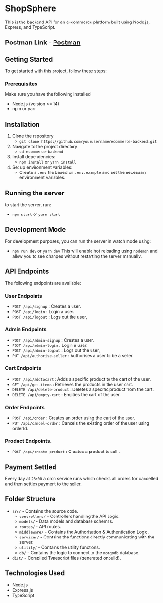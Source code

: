 # ShopSphere

This is the backend API for an e-commerce platform built using Node.js, Express, and TypeScript.

## Postman Link - [Postman](https://www.postman.com/orbital-module-operator-35663687/workspace/backend-challenge-zaapi/collection/23709695-5c516556-6a9f-4918-8300-ce8fd720f245?action=share&creator=23709695)

## Getting Started
To get started with this project, follow these steps:

### Prerequisites
Make sure you have the following installed:
- Node.js (version >= 14)
- npm or yarn
## Installation
1. Clone the repository
   - `git clone https://github.com/yourusername/ecommerce-backend.git`
3. Navigate to the project directory
   - `cd ecommerce-backend`
5. Install dependencies:
   - `npm install` or `yarn install`
7. Set up environment variables:
   - Create a `.env` file based on `.env.example` and set the necessary environment variables.

## Running the server 
to start the server, run:
- `npm start` or `yarn start`

## Development Mode 
For development purposes, you can run the server in watch mode using:
- `npm run dev` or `yarn dev`
This will enable hot reloading using `nodemon` and allow you to see changes without restarting the server manually.

## API Endpoints
The following endpoints are available:
### User Endpoints
- `POST /api/signup` : Creates a user.
- `POST /api/login` : Login a user.
- `POST /api/logout` : Logs out the user,
### Admin Endpoints  
- `POST /api/admin-signup` : Creates a user.
- `POST /api/admin-login` : Login a user.
- `POST /api/admin-logout` : Logs out the user,
- `PUT /api/authorise-seller` : Authorises a user to be a seller.
### Cart Endpoints
- `POST /api/addtocart` : Adds a specific product to the cart of the user.
- `GET /api/get-items` : Retrieves the products in the user cart.
- `DELETE /api/delete-product` : Deletes a specific product from the cart.
- `DELETE /api/empty-cart` : Empties the cart of the user.
### Order Endpoints
- `POST /api/order` : Creates an order using the cart of the user.
- `PUT /api/cancel-order` : Cancels the existing order of the user using orderId.
### Product Endpoints.
- `POST /api/create-product` : Creates a product to sell .
## Payment Settled
Every day at `23:00` a cron service runs which checks all orders for cancelled and then settles payment to the seller.
## Folder Structure
- `src/` - Contains the source code.
  - `controllers/` - Controllers handling the API Logic.
  - `models/` - Data models and database schemas.
  - `routes/` - API routes.
  - `middleware/` - Contains the Authorisation & Authentication Logic.
  - `services/` - Contains the functions directly communicating with the server.
  - `utility/` - Contains the utility functions.
  - `db/` - Contains the logic to connect to the `mongodb` database.
- `dist/` - Compiled Typescript files (generated onbuild).

## Technologies Used
- Node.js
- Express.js
- TypeScript
